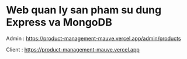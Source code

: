# Web quan ly san pham su dung Express va MongoDB
Admin : https://product-management-mauve.vercel.app/admin/products 


Client : https://product-management-mauve.vercel.app
